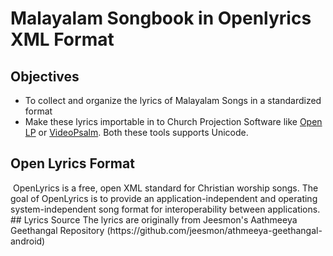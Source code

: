 # Malayalam Songbook in Openlyrics XML Format
## Objectives
  - To collect and organize the lyrics of Malayalam Songs in a standardized format
  - Make these lyrics importable in to Church Projection Software like <a href="https://openlp.org/">Open LP</a> or <a href="http://myvideopsalm.weebly.com/">VideoPsalm</a>. Both these tools supports Unicode.
## Open Lyrics Format
<img href="http://openlyrics.info/_images/xmlstructure.png" />
OpenLyrics is a free, open XML standard for Christian worship songs. The goal of OpenLyrics is to provide an application-independent and operating system-independent song format for interoperability between applications.
## Lyrics Source
The lyrics are originally from Jeesmon's Aathmeeya Geethangal Repository (https://github.com/jeesmon/athmeeya-geethangal-android)

